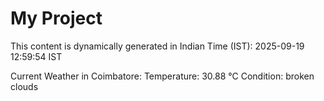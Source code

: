 # My Project

This content is dynamically generated in Indian Time (IST): 2025-09-19 12:59:54 IST


Current Weather in Coimbatore:
Temperature: 30.88 °C
Condition: broken clouds
